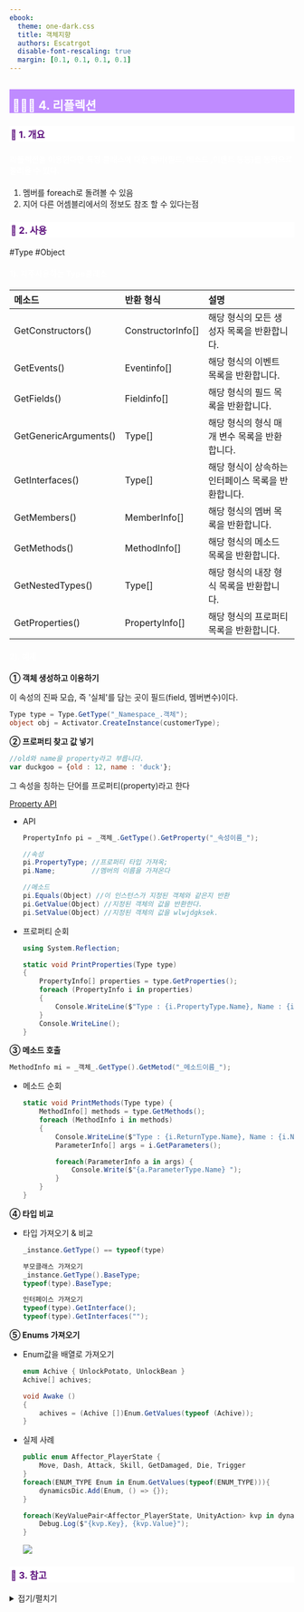 ```yaml
---
ebook:
  theme: one-dark.css
  title: 객체지향
  authors: Escatrgot
  disable-font-rescaling: true
  margin: [0.1, 0.1, 0.1, 0.1]
---
```

<style>
    h3.quest { font-weight: bold; border: 3px solid; color: #A0F !important;}
    .quest { font-weight: bold; color: #A0F !important;}

    h2 { border-top: 12px solid #bf8bff; border-left: 5px solid #bf8bff; border-right: 5px solid #bf8bff; background-color: #bf8bff; color: #FFF !important; font-weight: bold;}

    h3 { border-top: 3px solid #FFF; border: 2px solid #FFF; background-color: #FFF; color: #5b0d7c !important;}

    h4 { font-weight: bold; color: #FFF !important; }
</style>

## 🧑🏻‍💻 4. 리플렉션

### 📄 1. 개요

#### 리플렉션을 이용한다면 특정 클래스에 대한 멤버(필드, 메소드 ,이벤트 등등)를 동적으로 불러올 수 있다.
1. 멤버를 foreach로 돌려볼 수 있음
2. 지어 다른 어셈블리에서의 정보도 참조 할 수 있다는점 

### 📄 2. 사용

\#Type \#Object


#### 1). 자주사용하는 Type클래스
|메소드|반환 형식|설명|
|:--|:--|:--|
|GetConstructors()|ConstructorInfo[]|해당 형식의 모든 생성자 목록을 반환합니다.|
|GetEvents()|Eventinfo[]|해당 형식의 이벤트 목록을 반환합니다.|
|GetFields()|Fieldinfo[]|해당 형식의 필드 목록을 반환합니다.|
|GetGenericArguments()|Type[]|해당 형식의 형식 매개 변수 목록을 반환합니다.|
|GetInterfaces()|Type[]|해당 형식이 상속하는 인터페이스 목록을 반환합니다.|
|GetMembers()|MemberInfo[]|해당 형식의 멤버 목록을 반환합니다.|
|GetMethods()|MethodInfo[]|해당 형식의 메소드 목록을 반환합니다.|
|GetNestedTypes()|Type[]|해당 형식의 내장 형식 목록을 반환합니다.|
|GetProperties()|Propertylnfo[]|해당 형식의 프로퍼티 목록을 반환합니다.|


#### 2). 예제

**① 객체 생성하고 이용하기**

이 속성의 진짜 모습, 즉 '실체'를 담는 곳이 필드(field, 멤버변수)이다. 

```cs
Type type = Type.GetType("_Namespace_.객체");
object obj = Activator.CreateInstance(customerType); 
```
**② 프로퍼티 찾고 값 넣기**

```js
//old와 name을 property라고 부릅니다.
var duckgoo = {old : 12, name : 'duck'};
```

그 속성을 칭하는 단어를 프로퍼티(property)라고 한다

[Property API](https://learn.microsoft.com/ko-kr/dotnet/api/system.reflection.propertyinfo?view=net-7.0)

* API
    ```cs
    PropertyInfo pi = _객체_.GetType().GetProperty("_속성이름_");

    //속성
    pi.PropertyType; //프로퍼티 타입 가져옥;
    pi.Name;         //멤버의 이름을 가져온다

    //메소드
    pi.Equals(Object) //이 인스턴스가 지정된 객체와 같은지 반환
    pi.GetValue(Object) //지정된 객체의 값을 반환한다.
    pi.SetValue(Object) //지정된 객체의 값을 wlwjdgksek.
    ```

* 프로퍼티 순회
    ```cs
    using System.Reflection; 

    static void PrintProperties(Type type)
    {
        PropertyInfo[] properties = type.GetProperties();
        foreach (PropertyInfo i in properties)
        {
            Console.WriteLine($"Type : {i.PropertyType.Name}, Name : {i.Name}");
        }
        Console.WriteLine();
    }
    ```

**③ 메소드 호출**

```cs
MethodInfo mi = _객체_.GetType().GetMetod("_메소드이름_"); 
```

* 메소드 순회
    ```cs
    static void PrintMethods(Type type) {
        MethodInfo[] methods = type.GetMethods();
        foreach (MethodInfo i in methods) 
        {
            Console.WriteLine($"Type : {i.ReturnType.Name}, Name : {i.Name}, Parameters : ");
            ParameterInfo[] args = i.GetParameters();

            foreach(ParameterInfo a in args) {
                Console.Write($"{a.ParameterType.Name} ");
            }
        }
    }
    ```

**④ 타입 비교**

* 타입 가져오기 & 비교
    ```cs
    _instance.GetType() == typeof(type)

    부모클래스 가져오기
    _instance.GetType().BaseType;
    typeof(type).BaseType;

    인터페이스 가져오기
    typeof(type).GetInterface();
    typeof(type).GetInterfaces("");
    ```

**⑤ Enums 가져오기**

* Enum값을 배열로 가져오기
    ```cs
    enum Achive { UnlockPotato, UnlockBean }
    Achive[] achives;

    void Awake ()
    {
        achives = (Achive [])Enum.GetValues(typeof (Achive));
    }
    ```

* 실제 사례
    ```cs
    public enum Affector_PlayerState { 
        Move, Dash, Attack, Skill, GetDamaged, Die, Trigger
    }
    foreach(ENUM_TYPE Enum in Enum.GetValues(typeof(ENUM_TYPE))){
        dynamicsDic.Add(Enum, () => {});
    }

    foreach(KeyValuePair<Affector_PlayerState, UnityAction> kvp in dynamicsDic){
        Debug.Log($"{kvp.Key}, {kvp.Value}");
    }
    ```
    <img src="./img/2023-05-15-19-35-26.png"> 

### 📄 3. 참고

<details style="cursor:pointer">
<summary>접기/펼치기</summary>

<!-- summary 아래 한칸 공백 두어야함 -->
```cs
using System.Reflection;
using System.Linq;
using System.Collections;
using System.Collections.Generic;
using UnityEngine;

public class TEST_Reflection : MonoBehaviour
{
    [ContextMenu("Components")]
    void PRINT_GAMEOBJECT_COMPONENTS(){
        List<Component> components = gameObject.GetComponents<Component>().ToList();
        foreach(var item in components){
            Debug.Log($"Component {item} ComponentName : {item.name}, ComponentTag {item.tag}");
        }
    }
    [ContextMenu("Parent Component")]
    void PRINT_GAMEOBJECT_PARENTCOMPONENT(){
        List<Component> components = gameObject.GetComponentsInParent<Component>().ToList();
        foreach(var parItem in components){
            Debug.Log($"Component {parItem} ComponentName : {parItem.name}, ComponentTag {parItem.tag}");
        }
    }
    [ContextMenu("Child Component")]
    void PRINT_GAMEOBJECT_CHILDCOMPONENT(){
        List<Component> components = gameObject.GetComponentsInChildren<Component>().ToList();
        foreach(var childsItem in components){
            Debug.Log($"Component {childsItem} ComponentName : {childsItem.name}, ComponentTag {childsItem.tag}");
        }
    }

    [ContextMenu("Properties")]
    void PRINT_CLASS_PROPERTIES(){
        var propertiesList = typeof(Equipment_003).GetProperties().ToList();
        foreach(var item in propertiesList){
            Debug.Log($"PropertyInfo : {item}, Name {item.Name}");
        }
    }

    [ContextMenu("Base Class")]
    void PRINT_CLASS_BASE(){
        var baseClass = typeof(Equipment_003).BaseType;
            Debug.Log($"Type : {baseClass}, Name {baseClass.Name}, FullName : {baseClass.FullName}");
    }

    [ContextMenu("Interface")]
    void PRINT_CLASS_INTERFACE(){
        var interfacesList = typeof(Equipment_003).GetInterfaces().ToList();
        foreach(var item in interfacesList){
            Debug.Log($"Type : {item}, Name {item.Name}, FullName : {item.FullName}");
        }
    }

    [ContextMenu("Enum")]
    void PRINT_CLASS_ENUM(){
        var enums_name = System.Enum.GetNames(typeof(E_DebuffState)).ToList();
        var enums_value = System.Enum.GetValues(typeof(E_DebuffState)).OfType<int>().ToList();
        var enums_value_string = System.Enum.GetValues(typeof(E_DebuffState)).OfType<string>().ToList();

        Debug.Log("===============================================");
        Debug.Log("enums_name");
        Debug.Log("===============================================");
        foreach(var item in enums_name){ Debug.Log(item); }
        Debug.Log("===============================================");
        Debug.Log("enums_value");
        Debug.Log("===============================================");
        foreach(var item in enums_value){ Debug.Log(item); }
        Debug.Log("===============================================");
        Debug.Log("enums_value_string");
        Debug.Log("===============================================");
        foreach(var item in enums_value_string){ Debug.Log(item); }
    }
}
```
</details>
